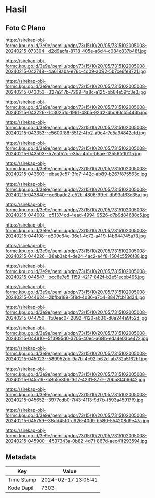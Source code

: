 # Hasil

## Foto C Plano

https://sirekap-obj-formc.kpu.go.id/3e9e/pemilu/pdpr/73/15/10/20/05/7315102005008-20240215-073304--d2d9acfa-8718-405e-a6d4-c084c837b48f.jpg

https://sirekap-obj-formc.kpu.go.id/3e9e/pemilu/pdpr/73/15/10/20/05/7315102005008-20240215-042748--4a619aba-e76c-4d09-a092-5b7ce6fe8721.jpg

https://sirekap-obj-formc.kpu.go.id/3e9e/pemilu/pdpr/73/15/10/20/05/7315102005008-20240215-043053--327a217b-7299-4a8c-a125-bb84e59fc3e3.jpg

https://sirekap-obj-formc.kpu.go.id/3e9e/pemilu/pdpr/73/15/10/20/05/7315102005008-20240215-043226--1c30251c-1991-48b5-92d2-4bd90cb5443b.jpg

https://sirekap-obj-formc.kpu.go.id/3e9e/pemilu/pdpr/73/15/10/20/05/7315102005008-20240215-043353--c5600f88-5512-4fb2-a9c4-7e5a94842cfd.jpg

https://sirekap-obj-formc.kpu.go.id/3e9e/pemilu/pdpr/73/15/10/20/05/7315102005008-20240215-043503--57eaf52c-e35a-4bfc-b6ae-12556fe10115.jpg

https://sirekap-obj-formc.kpu.go.id/3e9e/pemilu/pdpr/73/15/10/20/05/7315102005008-20240215-043603--ebae9c57-3fd7-442c-ab89-b267f875563c.jpg

https://sirekap-obj-formc.kpu.go.id/3e9e/pemilu/pdpr/73/15/10/20/05/7315102005008-20240215-043840--ec6badc2-c52b-4806-99ef-db93af63e35a.jpg

https://sirekap-obj-formc.kpu.go.id/3e9e/pemilu/pdpr/73/15/10/20/05/7315102005008-20240215-044002--c51374cd-4ead-4994-9526-d7b9d84688c5.jpg

https://sirekap-obj-formc.kpu.go.id/3e9e/pemilu/pdpr/73/15/10/20/05/7315102005008-20240215-044108--e609c64e-36ef-4c72-a419-f4b644745a73.jpg

https://sirekap-obj-formc.kpu.go.id/3e9e/pemilu/pdpr/73/15/10/20/05/7315102005008-20240215-044226--38ab3ab4-de24-4ac2-a4f8-1504c5596f88.jpg

https://sirekap-obj-formc.kpu.go.id/3e9e/pemilu/pdpr/73/15/10/20/05/7315102005008-20240215-044547--bcc8e7e5-1159-4217-842f-b2e51ecbb495.jpg

https://sirekap-obj-formc.kpu.go.id/3e9e/pemilu/pdpr/73/15/10/20/05/7315102005008-20240215-044624--2bfba189-5f8d-4d36-a7c4-8847fcb13d34.jpg

https://sirekap-obj-formc.kpu.go.id/3e9e/pemilu/pdpr/73/15/10/20/05/7315102005008-20240215-044750--150eac07-2892-4120-a636-d8a244a9f52d.jpg

https://sirekap-obj-formc.kpu.go.id/3e9e/pemilu/pdpr/73/15/10/20/05/7315102005008-20240215-044910--5f3995d0-3705-40ec-a68b-eda4e03be472.jpg

https://sirekap-obj-formc.kpu.go.id/3e9e/pemilu/pdpr/73/15/10/20/05/7315102005008-20240215-045023--589952db-9a7b-4c92-b62d-ab732a5162bf.jpg

https://sirekap-obj-formc.kpu.go.id/3e9e/pemilu/pdpr/73/15/10/20/05/7315102005008-20240215-045519--b8b5e306-f617-4231-877e-20b58f4b6642.jpg

https://sirekap-obj-formc.kpu.go.id/3e9e/pemilu/pdpr/73/15/10/20/05/7315102005008-20240215-045652--3977cdb0-7f43-4113-9d7b-f593a45917f9.jpg

https://sirekap-obj-formc.kpu.go.id/3e9e/pemilu/pdpr/73/15/10/20/05/7315102005008-20240215-045759--38dd45f0-c926-40d9-b580-554208d9e47a.jpg

https://sirekap-obj-formc.kpu.go.id/3e9e/pemilu/pdpr/73/15/10/20/05/7315102005008-20240215-045900--4537343a-0b82-4d71-867d-aec41f293594.jpg


## Metadata

| Key        | Value               |
| ---------- | ------------------- |
| Time Stamp | 2024-02-17 13:05:41 |
| Kode Dapil | 7303                |



